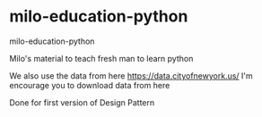 # milo-education-python
milo-education-python

Milo's material to teach fresh man to learn python 

We also use the data from here
https://data.cityofnewyork.us/
I'm encourage you to download data from here

Done for first version of Design Pattern
